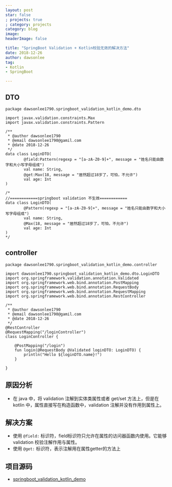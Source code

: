 ```yaml
---
layout: post
star: false
; projects: true
; category: projects
category: blog
image: 
headerImage: false

title: "SpringBoot Validation + Kotlin校验无效的解决方法"
date: 2018-12-26
author: dawsonlee
tag:
- Kotlin
- SpringBoot

---
```


  [1]: /assets/posts/***/***.png
  
## DTO
    
    package dawsonlee1790.springboot_validation_kotlin_demo.dto
    
    import javax.validation.constraints.Max
    import javax.validation.constraints.Pattern
    
    /**
     * @author dawsonlee1790
     * @email dawsonlee1790@gamil.com
     * @date 2018-12-26
     */
    data class LoginDTO(
            @field:Pattern(regexp = "[a-zA-Z0-9]+", message = "姓名只能由数字和大小写字母组成")
            val name: String,
            @get:Max(18, message = "居然超过18岁了，可怕，不允许")
            val age: Int
    )
    
    /*
    //============springboot validation 不生效============
    data class LoginDTO(
            @Pattern(regexp = "[a-zA-Z0-9]+", message = "姓名只能由数字和大小写字母组成")
            val name: String,
            @Max(18, message = "居然超过18岁了，可怕，不允许")
            val age: Int
    )
    */
   

    

## controller

    package dawsonlee1790.springboot_validation_kotlin_demo.controller
    
    import dawsonlee1790.springboot_validation_kotlin_demo.dto.LoginDTO
    import org.springframework.validation.annotation.Validated
    import org.springframework.web.bind.annotation.PostMapping
    import org.springframework.web.bind.annotation.RequestBody
    import org.springframework.web.bind.annotation.RequestMapping
    import org.springframework.web.bind.annotation.RestController
    
    /**
     * @author dawsonlee1790
     * @email dawsonlee1790@gamil.com
     * @date 2018-12-26
     */
    @RestController
    @RequestMapping("/loginController")
    class LoginController {
    
        @PostMapping("/login")
        fun login(@RequestBody @Validated loginDTO: LoginDTO) {
            println("Hello ${loginDTO.name}!")
        }
    
    }
    
## 原因分析

* 在 java 中，将 validation 注解到实体类属性或者 get/set 方法上，但是在 kotlin 中，属性直接写在构造函数中，validation 注解并没有作用到属性上。

## 解决方案

* 使用 `@field:` 标识符，field标识符只允许在属性的访问器函数内使用。它能够 validation 校验注解作用与属性。
* 使用 `@get:` 标识符，表示注解用在属性getter的方法上

## 项目源码

* [springboot_validation_kotlin_demo](https://github.com/dawsonlee1790/springboot_validation_kotlin_demo)
